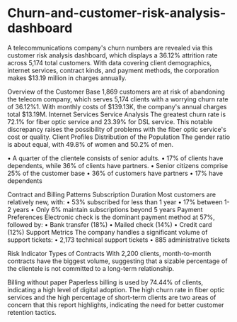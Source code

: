 # Churn-and-customer-risk-analysis-dashboard
A telecommunications company's churn numbers are revealed via this customer risk analysis dashboard, which displays a 36.12% attrition rate across 5,174 total customers. With data covering client demographics, internet services, contract kinds, and payment methods, the corporation makes $13.19 million in charges annually.

Overview of the Customer Base 1,869 customers are at risk of abandoning the telecom company, which serves 5,174 clients with a worrying churn rate of 36.12%1. With monthly costs of $139.13K, the company's annual charges total $13.19M. Internet Services Service Analysis The greatest churn rate is 72.1% for fiber optic service and 23.39% for DSL service. This notable discrepancy raises the possibility of problems with the fiber optic service's cost or quality. Client Profiles Distribution of the Population The gender ratio is about equal, with 49.8% of women and 50.2% of men.

• A quarter of the clientele consists of senior adults. • 17% of clients have dependents, while 36% of clients have partners. • Senior citizens comprise 25% of the customer base • 36% of customers have partners • 17% have dependents

Contract and Billing Patterns Subscription Duration Most customers are relatively new, with: • 53% subscribed for less than 1 year • 17% between 1-2 years • Only 6% maintain subscriptions beyond 5 years Payment Preferences Electronic check is the dominant payment method at 57%, followed by: • Bank transfer (18%) • Mailed check (14%) • Credit card (12%) Support Metrics The company handles a significant volume of support tickets: • 2,173 technical support tickets • 885 administrative tickets

Risk Indicator Types of Contracts With 2,200 clients, month-to-month contracts have the biggest volume, suggesting that a sizable percentage of the clientele is not committed to a long-term relationship.

Billing without paper Paperless billing is used by 74.44% of clients, indicating a high level of digital adoption. The high churn rate in fiber optic services and the high percentage of short-term clients are two areas of concern that this report highlights, indicating the need for better customer retention tactics.
